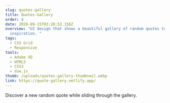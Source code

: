 ```yaml
---
slug: quotes-gallery
title: Quotes-Gallery
order: 4
date: 2020-09-15T03:28:53.156Z
overview: "UI design that shows a beautiful gallery of random quotes to find
  inspiration. "
tags:
  - CSS Grid
  - Responsive
tools:
  - Adobe XD
  - HTML5
  - CSS3
  - Vue.js
thumb: /uploads/quotes-gallery-thumbnail.webp
link: https://quote-gallery.netlify.app/
---
```

Discover a new random quote while sliding through the gallery.